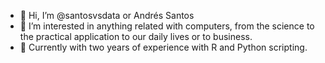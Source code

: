 - 👋 Hi, I’m @santosvsdata or Andrés Santos
- 👀 I’m interested in anything related with computers, from the science to the practical application to our daily lives or to business. 
- 🌱 Currently with two years of experience with R and Python scripting.

<!---
santosvsdata/santosvsdata is a ✨ special ✨ repository because its `README.md` (this file) appears on your GitHub profile.
You can click the Preview link to take a look at your changes.
--->
